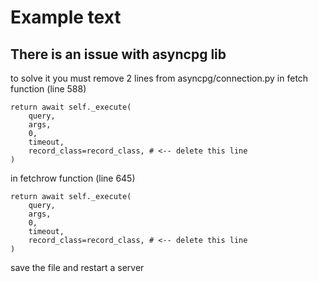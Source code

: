 # Example text

## There is an issue with asyncpg lib

to solve it you must remove 2 lines from asyncpg/connection.py
in fetch function (line 588)

```
return await self._execute(
    query,
    args,
    0,
    timeout,
    record_class=record_class, # <-- delete this line
)
```

in fetchrow function (line 645)

```
return await self._execute(
    query,
    args,
    0,
    timeout,
    record_class=record_class, # <-- delete this line
)
```

save the file and restart a server
